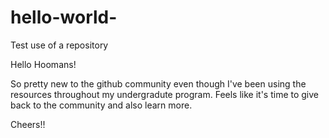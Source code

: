 # hello-world-
Test use of a repository 

Hello Hoomans!

So pretty new to the github community even though I've been using the resources throughout my undergradute program. Feels like it's time to give back to the community and also learn more. 

Cheers!! 
